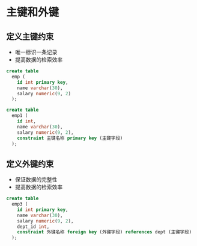 # 主键和外键

## 定义主键约束

- 唯一标识一条记录
- 提高数据的检索效率

```sql
create table
  emp (
    id int primary key,
    name varchar(30),
    salary numeric(9, 2)
  );

create table
  emp1 (
    id int,
    name varchar(30),
    salary numeric(9, 2),
    constraint 主键名称 primary key (主键字段)
  );

```

## 定义外键约束

- 保证数据的完整性
- 提高数据的检索效率

```sql
create table
  emp3 (
    id int primary key,
    name varchar(30),
    salary numeric(9, 2),
    dept_id int,
    constraint 外键名称 foreign key (外键字段) references dept (主键字段)
  );
```
